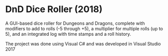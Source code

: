 # DnD Dice Roller (2018)
A GUI-based dice roller for Dungeons and Dragons, complete with modifiers to add to rolls (-5 through +5), a multiplier for multiple rolls (up to 5), and an integrated log with time stamps and a roll history.

The project was done using Visual C# and was developed in Visual Studio 2017
